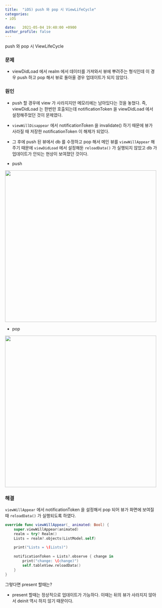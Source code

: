 ```yaml
---
title:  "iOS) push 와 pop 시 ViewLifeCycle"
categories:
- iOS

date:   2021-05-04 19:40:00 +0900
author_profile: false
---
```

push 와 pop 시 ViewLifeCycle

### 문제
- viewDidLoad 에서 realm 에서 데이터를 가져와서 뷰에 뿌려주는 형식인데 이 경우 push 하고 pop 해서 뷰로 돌아올 경우 업데이트가 되지 않았다.

### 원인
- push 할 경우에 view 가 사라지지만 메모리에는 남아있다는 것을 놓쳤다. 즉, viewDidLoad 는 한번만 호출되는데 notificationToken 을 viewDidLoad 에서 설정해주었던 것이 문제였다.

- `viewWillDisappear` 에서 notificationToken 을 invalidate() 하기 때문에 뷰가 사라질 때 저장한 notificationToken 이 해제가 되었다.

- 그 후에 push 된 뷰에서 db 를 수정하고 pop 해서 메인 뷰를  `viewWillAppear` 해주기 때문에 `viewDidLoad` 에서 설정해둔 `reloadData()` 가 실행되지 않았고 db 가 업데이트가 안되는 현상이 보여졌던 것이다.

- push

<img src = "https://user-images.githubusercontent.com/69136340/116993114-f9af5a00-ad11-11eb-9c99-265a140b64bb.png" width = "500">

- pop

<img src ="https://user-images.githubusercontent.com/69136340/116993101-f4520f80-ad11-11eb-90cc-4cfe59bc7f6d.png" width ="500">

### 해결

`viewWillAppear` 에서 notificationToken 을 설정해서 pop 되어 뷰가 화면에 보여질 때 `reloadData()` 가 실행되도록 하였다.

```swift
override func viewWillAppear(_ animated: Bool) {
    super.viewWillAppear(animated)
    realm = try? Realm()
    Lists = realm?.objects(ListModel.self)
    
    print("Lists = \(Lists)")
    
    notificationToken = Lists?.observe { change in
        print("change: \(change)")
        self.tableView.reloadData()
    }
}
```

그렇다면 present 할때는?

- present 할때는 정상적으로 업데이트가 가능하다. 이때는 뒤의 뷰가 사라지지 않아서 deinit 역시 하지 않기 때문이다.

